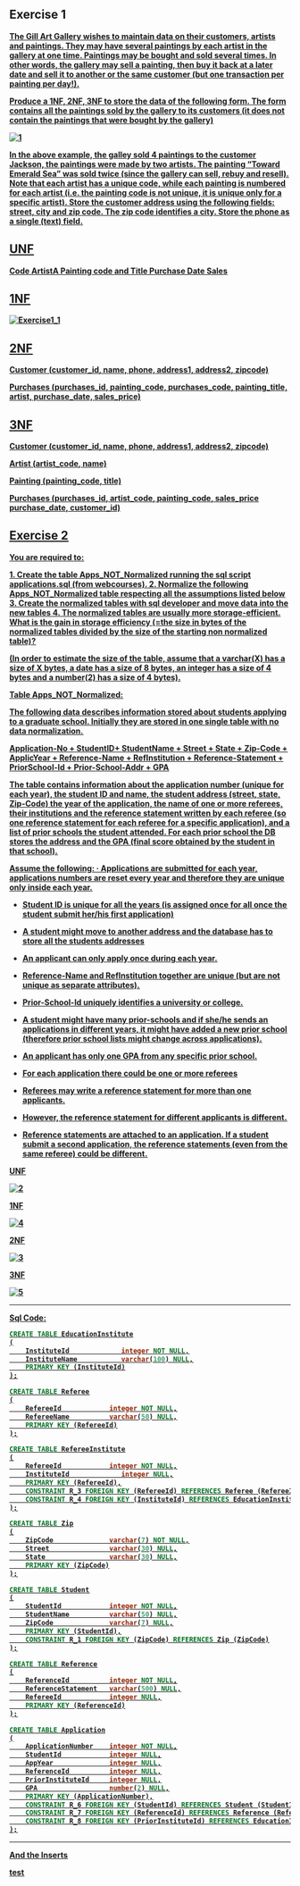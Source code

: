 ## Exercise 1

<b><u>The Gill Art Gallery wishes to maintain data on their customers, artists and paintings. They may have several paintings by each artist in the gallery at one time. Paintings may be bought and sold several times. In other words, the gallery may sell a painting, then buy it back at a later date and sell it to another or the same customer (but one transaction per painting per day!).

<b><u>Produce a 1NF, 2NF, 3NF to store the data of the following form. The form contains all the paintings sold by the gallery to its customers (it does not contain the paintings that were bought by the gallery)

![1](images/1.jpg)

<b><u>In the above example, the galley sold 4 paintings to the customer Jackson, the paintings were made by two artists. The painting “Toward Emerald Sea” was sold twice (since the gallery can sell, rebuy and resell). Note that each artist has a unique code, while each painting is numbered for each artist (i.e. the painting code is not unique, it is unique only for a specific artist). Store the customer address using the following fields: street, city and zip code. The zip code identifies a city. Store the phone as a single (text) field.

UNF
---

Code
ArtistA
Painting code and Title
Purchase Date
Sales

1NF
---

![Exercise1_1](images/exercise1_1.png)

2NF
---

**Customer**
(<u>customer_id</u>, name, phone, address1, address2, zipcode)

**Purchases**
(<u>purchases_id</u>, <u>painting_code</u>, <u>purchases_code</u>, painting_title, artist, purchase_date, sales_price)

3NF
----

**Customer**
(<u>customer_id</u>, name, phone, address1, address2, zipcode)

**Artist**
(<u>artist_code</u>, name)

**Painting**
(<u>painting_code</u>, title)

**Purchases**
(<u>purchases_id</u>, <u>artist_code</u>, <u>painting_code</u>, sales_price purchase_date, customer_id)

## Exercise 2

<b><u>You are required to:

<b><u>1. Create the table Apps_NOT_Normalized running the sql script applications.sql (from webcourses). 2. Normalize the following Apps_NOT_Normalized table respecting all the assumptions listed below 3. Create the normalized tables with sql developer and move data into the new tables 4. The normalized tables are usually more storage-efficient. What is the gain in storage efficiency (=the size in bytes of the normalized tables divided by the size of the starting non normalized table)?

<b><u>(In order to estimate the size of the table, assume that a varchar(X) has a size of X bytes, a date has a size of 8 bytes, an integer has a size of 4 bytes and a number(2) has a size of 4 bytes).

<b><u>Table Apps_NOT_Normalized:

<b><u>The following data describes information stored about students applying to a graduate school. Initially they are stored in one single table with no data normalization.

<b><u>Application-No + StudentID+ StudentName + Street + State + Zip-Code + ApplicYear + Reference-Name + RefInstitution + Reference-Statement + PriorSchool-Id + Prior-School-Addr + GPA

<b><u>The table contains information about the application number (unique for each year), the student ID and name, the student address (street, state, Zip-Code) the year of the application, the name of one or more referees, their institutions and the reference statement written by each referee (so one reference statement for each referee for a specific application), and a list of prior schools the student attended. For each prior school the DB stores the address and the GPA (final score obtained by the student in that school).

<b><u>Assume the following: · Applications are submitted for each year, applications numbers are reset every year and therefore they are unique only inside each year.

* <b><u>Student ID is unique for all the years (is assigned once for all once the student submit her/his first application)


* <b><u>A student might move to another address and the database has to store all the students addresses


* <b><u>An applicant can only apply once during each year.


* <b><u>Reference-Name and RefInstitution together are unique (but are not unique as separate attributes).


* <b><u>Prior-School-Id uniquely identifies a university or college.


* <b><u>A student might have many prior-schools and if she/he sends an applications in different years, it might have added a new prior school (therefore prior school lists might change across applications).


* <b><u>An applicant has only one GPA from any specific prior school.


* <b><u>For each application there could be one or more referees


* <b><u>Referees may write a reference statement for more than one applicants.


* <b><u>However, the reference statement for different applicants is different.


* <b><u>Reference statements are attached to an application. If a student submit a second application, the reference statements (even from the same referee) could be different.

UNF

![2](images/2.jpg)

1NF

![4](images/4_1.jpg)

2NF

![3](images/3.jpg)

3NF

![5](images/6.jpg)

---

<b> Sql Code:

```sql
CREATE TABLE EducationInstitute
(
	InstituteId             integer NOT NULL,
	InstituteName           varchar(100) NULL,
	PRIMARY KEY (InstituteId)
);

CREATE TABLE Referee
(
	RefereeId            integer NOT NULL,
	RefereeName          varchar(50) NULL,
	PRIMARY KEY (RefereeId)
);

CREATE TABLE RefereeInstitute
(
	RefereeId            integer NOT NULL,
	InstituteId             integer NULL,
	PRIMARY KEY (RefereeId),
	CONSTRAINT R_3 FOREIGN KEY (RefereeId) REFERENCES Referee (RefereeId),
	CONSTRAINT R_4 FOREIGN KEY (InstituteId) REFERENCES EducationInstitute (InstituteId)
);

CREATE TABLE Zip
(
	ZipCode              varchar(7) NOT NULL,
	Street               varchar(30) NULL,
	State                varchar(30) NULL,
	PRIMARY KEY (ZipCode)
);

CREATE TABLE Student
(
	StudentId            integer NOT NULL,
	StudentName          varchar(50) NULL,
	ZipCode              varchar(7) NULL,
	PRIMARY KEY (StudentId),
	CONSTRAINT R_1 FOREIGN KEY (ZipCode) REFERENCES Zip (ZipCode)
);

CREATE TABLE Reference
(
	ReferenceId          integer NOT NULL,
	ReferenceStatement   varchar(500) NULL,
	RefereeId            integer NULL,
	PRIMARY KEY (ReferenceId)
);

CREATE TABLE Application
(
	ApplicationNumber    integer NOT NULL,
	StudentId            integer NULL,
	AppYear              integer NULL,
	ReferenceId          integer NULL,
	PriorInstituteId     integer NULL,
	GPA                  number(2) NULL,
	PRIMARY KEY (ApplicationNumber),
	CONSTRAINT R_6 FOREIGN KEY (StudentId) REFERENCES Student (StudentId),
	CONSTRAINT R_7 FOREIGN KEY (ReferenceId) REFERENCES Reference (ReferenceId),
	CONSTRAINT R_8 FOREIGN KEY (PriorInstituteId) REFERENCES EducationInstitute (InstituteId)
);
```
---

And the Inserts

test
